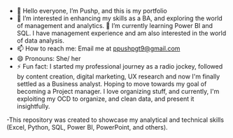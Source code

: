 - 👋 Hello everyone, I’m Pushp, and this is my portfolio
- 👀 I’m interested in enhancing my skills as a BA, and exploring the world of management and analytics.
🌱 I’m currently learning Power BI and SQL. I have management experience and am also interested in the world of data analysis.
- 📫 How to reach me: Email me at ppushpgt9@gmail.com
- 😄 Pronouns: She/ her
- ⚡ Fun fact: I started my professional journey as a radio jockey, followed by content creation, digital marketing, UX research and now I'm finally settled as a Business analyst.
  Hoping to move towards my goal of becoming a Project manager. I love organizing stuff, and currently, I'm exploiting my OCD to organize, and clean data, and present it insightfully.


-This repository was created to showcase my analytical and technical skills (Excel, Python, SQL, Power BI, PowerPoint, and others).

<!---
ppushpgt9/ppushpgt9 is a ✨ special ✨ repository because its `README.md` (this file) appears on your GitHub profile.
You can click the Preview link to take a look at your changes.
--->
